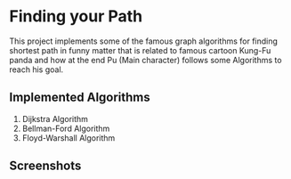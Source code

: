 # Finding your Path
This project implements some of the famous graph algorithms for finding shortest path in funny matter that is related to famous cartoon Kung-Fu panda and how at the end Pu (Main character) follows some Algorithms to reach his goal.

## Implemented Algorithms
1. Dijkstra Algorithm
2. Bellman-Ford Algorithm
3. Floyd-Warshall Algorithm

## Screenshots
